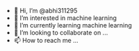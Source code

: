 - 👋 Hi, I’m @abhi311295
- 👀 I’m interested in machine learning 
- 🌱 I’m currently learning machine learning 
- 💞️ I’m looking to collaborate on ...
- 📫 How to reach me ...

<!---
abhi311295/abhi311295 is a ✨ special ✨ repository because its `README.md` (this file) appears on your GitHub profile.
You can click the Preview link to take a look at your changes.
--->
